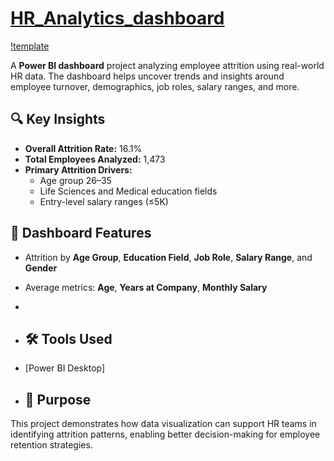 # [HR_Analytics_dashboard](https://github.com/NishaSoni-Analyst/HR_Analytics_dashboard/blob/main/HR_Analytics_Dashboard.pdf)
[!template](https://github.com/NishaSoni-Analyst/HR_Analytics_dashboard/blob/main/HR_Analytics_dashboard_img.png)

A **Power BI dashboard** project analyzing employee attrition using real-world HR data. The dashboard helps uncover trends and insights around employee turnover, demographics, job roles, salary ranges, and more.

## 🔍 Key Insights

- **Overall Attrition Rate:** 16.1%  
- **Total Employees Analyzed:** 1,473  
- **Primary Attrition Drivers:**  
  - Age group 26–35  
  - Life Sciences and Medical education fields  
  - Entry-level salary ranges (≤5K)

## 📌 Dashboard Features

- Attrition by **Age Group**, **Education Field**, **Job Role**, **Salary Range**, and **Gender**
- Average metrics: **Age**, **Years at Company**, **Monthly Salary**
- 
- ## 🛠 Tools Used

- [Power BI Desktop]

- ## 🧠 Purpose

This project demonstrates how data visualization can support HR teams in identifying attrition patterns, enabling better decision-making for employee retention strategies.
